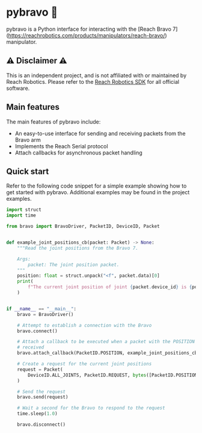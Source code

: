 # pybravo :mechanical_arm:

pybravo is a Python interface for interacting with the [Reach Bravo 7]
(https://reachrobotics.com/products/manipulators/reach-bravo/) manipulator.

## :warning: Disclaimer :warning:

This is an independent project, and is not affiliated with or maintained by
Reach Robotics. Please refer to the [Reach Robotics
SDK](https://github.com/Reach-Robotics/reach_robotics_sdk/tree/master)
for all official software.

## Main features

The main features of pybravo include:

- An easy-to-use interface for sending and receiving packets from the
  Bravo arm
- Implements the Reach Serial protocol
- Attach callbacks for asynchronous packet handling

## Quick start

Refer to the following code snippet for a simple example showing how to get
started with pybravo. Additional examples may be found in the project examples.

```python
import struct
import time

from bravo import BravoDriver, PacketID, DeviceID, Packet


def example_joint_positions_cb(packet: Packet) -> None:
    """Read the joint positions from the Bravo 7.

    Args:
        packet: The joint position packet.
    """
    position: float = struct.unpack("<f", packet.data)[0]
    print(
        f"The current joint position of joint {packet.device_id} is {position}"
    )


if __name__ == "__main__":
    bravo = BravoDriver()

    # Attempt to establish a connection with the Bravo
    bravo.connect()

    # Attach a callback to be executed when a packet with the POSITION ID is
    # received
    bravo.attach_callback(PacketID.POSITION, example_joint_positions_cb)

    # Create a request for the current joint positions
    request = Packet(
        DeviceID.ALL_JOINTS, PacketID.REQUEST, bytes([PacketID.POSITION])
    )

    # Send the request
    bravo.send(request)

    # Wait a second for the Bravo to respond to the request
    time.sleep(1.0)

    bravo.disconnect()
```
